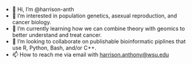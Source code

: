 - 👋 Hi, I’m @harrison-anth
- 👀 I’m interested in population genetics, asexual reproduction, and cancer biology. 
- 🌱 I’m currently learning how we can combine theory with geomics to better understand and treat cancer. 
- 💞️ I’m looking to collaborate on publishable bioinformatic piplines that use R, Python, Bash, and/or C++. 
- 📫 How to reach me via email with harrison.anthony@wsu.edu

<!---
harrison-anth/harrison-anth is a ✨ special ✨ repository because its `README.md` (this file) appears on your GitHub profile.P
You can click the Preview link to take a look at your changes.
--->
